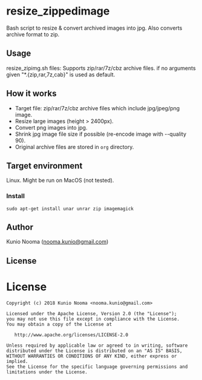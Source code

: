 # resize_zippedimage

Bash script to resize & convert archived images into jpg. Also converts archive format to zip.

## Usage

resize_zipimg.sh <files>
files: Supports zip/rar/7z/cbz archive files. if no arguments given "*.{zip,rar,7z,cab}" is used as default.

## How it works

- Target file: zip/rar/7z/cbz archive files which include jpg/jpeg/png image.
- Resize large images (height > 2400px).
- Convert png images into jpg.
- Shrink jpg image file size if possible (re-encode image with --quality 90).
- Original archive files are stored in `org` directory.

## Target environment

Linux. Might be run on MacOS (not tested).

### Install

`sudo apt-get install unar unrar zip imagemagick`

## Author

Kunio Nooma (nooma.kunio@gmail.com)

## License

# License

    Copyright (c) 2018 Kunio Nooma <nooma.kunio@gmail.com>
    
    Licensed under the Apache License, Version 2.0 (the "License");
    you may not use this file except in compliance with the License.
    You may obtain a copy of the License at
    
       http://www.apache.org/licenses/LICENSE-2.0
    
    Unless required by applicable law or agreed to in writing, software
    distributed under the License is distributed on an "AS IS" BASIS,
    WITHOUT WARRANTIES OR CONDITIONS OF ANY KIND, either express or implied.
    See the License for the specific language governing permissions and
    limitations under the License.
